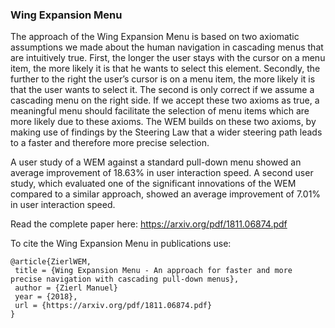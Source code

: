 ### Wing Expansion Menu

The approach of the Wing Expansion Menu is based on two axiomatic assumptions we made about the human navigation in cascading menus that are intuitively true. First, the longer the user stays with the cursor on a menu item, the more likely it is that he wants to select this element. Secondly, the further to the right the user’s cursor is on a menu item, the more likely it is that the user wants to select it. The second is only correct if we assume a cascading menu on the right side. If we accept these two axioms as true, a meaningful
menu should facilitate the selection of menu items which are more likely due to these axioms. The WEM builds on these two axioms, by making use of findings by the Steering Law that a wider steering path leads to a faster and therefore more precise selection.

A user study of a WEM against a standard pull-down menu showed an average improvement of 18.63% in user interaction speed. A second user study, which evaluated one of the significant innovations of the WEM compared to a similar approach, showed an average improvement of 7.01% in user interaction speed.

Read the complete paper here: https://arxiv.org/pdf/1811.06874.pdf

To cite the Wing Expansion Menu in publications use:

```
@article{ZierlWEM,
 title = {Wing Expansion Menu - An approach for faster and more precise navigation with cascading pull-down menus},
 author = {Zierl Manuel}
 year = {2018},
 url = {https://arxiv.org/pdf/1811.06874.pdf}
}
```
